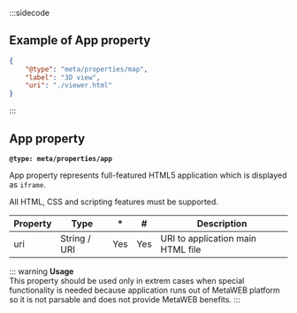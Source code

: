 :::sidecode
## Example of App property

```json
{
	"@type": "meta/properties/map",
	"label": "3D view",
	"uri": "./viewer.html"
}
```
:::

## App property

**`@type: meta/properties/app`**

App property represents full-featured HTML5 application which is displayed as `iframe`.

All HTML, CSS and scripting features must be supported.

| Property | Type | * | # | Description |
| -------- | ---- | - | - | ----------- |
| uri | String / URI | Yes | Yes | URI to application main HTML file |

::: warning
**Usage**  
This property should be used only in extrem cases when special functionality is needed because application runs out of MetaWEB platform so it is not parsable and does not provide MetaWEB benefits.
:::